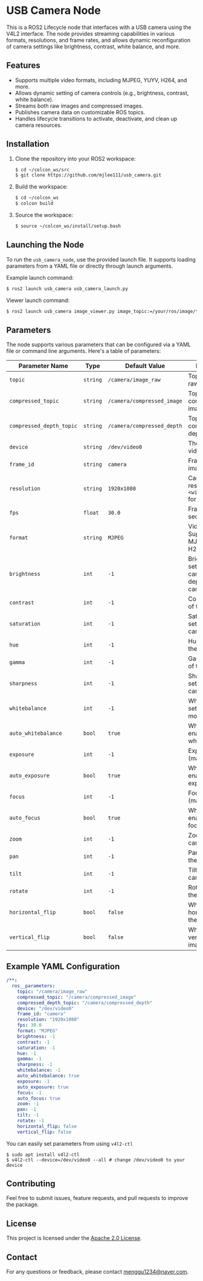 # USB Camera Node

This is a ROS2 Lifecycle node that interfaces with a USB camera using the V4L2 interface. The node provides streaming capabilities in various formats, resolutions, and frame rates, and allows dynamic reconfiguration of camera settings like brightness, contrast, white balance, and more. 

## Features

- Supports multiple video formats, including MJPEG, YUYV, H264, and more.
- Allows dynamic setting of camera controls (e.g., brightness, contrast, white balance).
- Streams both raw images and compressed images.
- Publishes camera data on customizable ROS topics.
- Handles lifecycle transitions to activate, deactivate, and clean up camera resources.

## Installation

1. Clone the repository into your ROS2 workspace:
   ```bash
   $ cd ~/colcon_ws/src
   $ git clone https://github.com/mjlee111/usb_camera.git
   ```

2. Build the workspace:
   ```bash
   $ cd ~/colcon_ws
   $ colcon build
   ```

3. Source the workspace:
   ```bash
   $ source ~/colcon_ws/install/setup.bash
   ```

## Launching the Node

To run the `usb_camera_node`, use the provided launch file. It supports loading parameters from a YAML file or directly through launch arguments.

Example launch command:
```bash
$ ros2 launch usb_camera usb_camera_launch.py
```

Viewer launch command:
```bash
$ ros2 launch usb_camera image_viewer.py image_topic:=/your/ros/image/topic
```

## Parameters

The node supports various parameters that can be configured via a YAML file or command line arguments. Here's a table of parameters:

| Parameter Name       | Type     | Default Value       | Description                                                                 |
|----------------------|----------|---------------------|-----------------------------------------------------------------------------|
| `topic`              | `string` | `/camera/image_raw`  | Topic to publish raw images.                                                |
| `compressed_topic`   | `string` | `/camera/compressed_image` | Topic to publish compressed images.                                         |
| `compressed_depth_topic` | `string` | `/camera/compressed_depth` | Topic to publish compressed depth images.                                    |
| `device`             | `string` | `/dev/video0`        | The path to the video device.                                               |
| `frame_id`           | `string` | `camera`            | Frame ID for the images.                                                    |
| `resolution`         | `string` | `1920x1080`         | Camera resolution in `<width>x<height>` format.                             |
| `fps`                | `float`  | `30.0`              | Frames per second.                                                          |
| `format`             | `string` | `MJPEG`             | Video format. Supported: MJPEG, YUYV, H264, etc.                            |
| `brightness`         | `int`    | `-1`                | Brightness setting of the camera (range depends on camera).                 |
| `contrast`           | `int`    | `-1`                | Contrast setting of the camera.                                             |
| `saturation`         | `int`    | `-1`                | Saturation setting of the camera.                                           |
| `hue`                | `int`    | `-1`                | Hue setting of the camera.                                                  |
| `gamma`              | `int`    | `-1`                | Gamma setting of the camera.                                                |
| `sharpness`          | `int`    | `-1`                | Sharpness setting of the camera.                                            |
| `whitebalance`       | `int`    | `-1`                | White balance setting (manual mode).                                        |
| `auto_whitebalance`  | `bool`   | `true`              | Whether to enable automatic white balance.                                  |
| `exposure`           | `int`    | `-1`                | Exposure setting (manual mode).                                             |
| `auto_exposure`      | `bool`   | `true`              | Whether to enable automatic exposure.                                       |
| `focus`              | `int`    | `-1`                | Focus setting (manual mode).                                                |
| `auto_focus`         | `bool`   | `true`              | Whether to enable automatic focus.                                          |
| `zoom`               | `int`    | `-1`                | Zoom level of the camera.                                                   |
| `pan`                | `int`    | `-1`                | Pan setting of the camera.                                                  |
| `tilt`               | `int`    | `-1`                | Tilt setting of the camera.                                                 |
| `rotate`             | `int`    | `-1`                | Rotation angle of the image.                                                |
| `horizontal_flip`    | `bool`   | `false`             | Whether to horizontally flip the image.                                     |
| `vertical_flip`      | `bool`   | `false`             | Whether to vertically flip the image.                                       |

## Example YAML Configuration

```yaml
/**:
  ros__parameters:
    topic: "/camera/image_raw"
    compressed_topic: "/camera/compressed_image"
    compressed_depth_topic: "/camera/compressed_depth"
    device: "/dev/video0"
    frame_id: "camera"
    resolution: "1920x1080"
    fps: 30.0
    format: "MJPEG"
    brightness: -1
    contrast: -1
    saturation: -1
    hue: -1
    gamma: -1
    sharpness: -1
    whitebalance: -1
    auto_whitebalance: true
    exposure: -1
    auto_exposure: true
    focus: -1
    auto_focus: true
    zoom: -1
    pan: -1
    tilt: -1
    rotate: -1
    horizontal_flip: false
    vertical_flip: false
```
You can easily set parameters from using `v4l2-ctl`
```shell
$ sudo apt install v4l2-ctl
$ v4l2-ctl --device=/dev/video0 --all # change /dev/video0 to your device
```

## Contributing
Feel free to submit issues, feature requests, and pull requests to improve the package.

## License
This project is licensed under the [Apache 2.0 License](LICENSE).

## Contact
For any questions or feedback, please contact [menggu1234@naver.com][email].

[email]: mailto:menggu1234@naver.com

